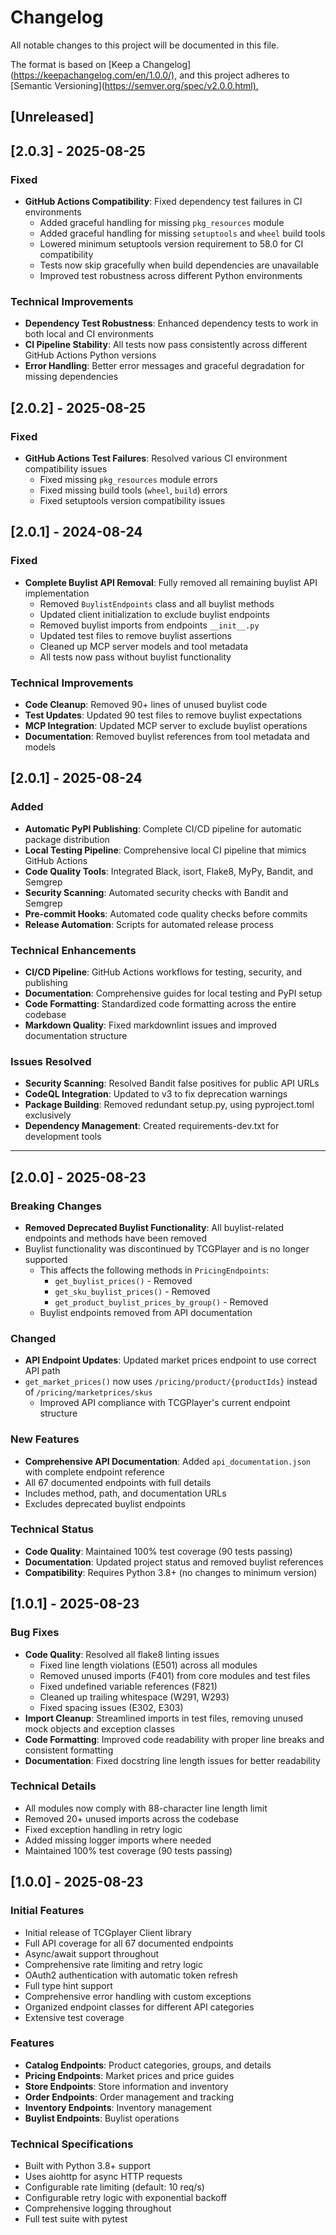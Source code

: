 # Changelog

All notable changes to this project will be documented in this file.

The format is based on [Keep a
Changelog](<https://keepachangelog.com/en/1.0.0/),>
and this project adheres to [Semantic
Versioning](<https://semver.org/spec/v2.0.0.html).>

## [Unreleased]

## [2.0.3] - 2025-08-25

### Fixed

- **GitHub Actions Compatibility**: Fixed dependency test failures in CI environments
  - Added graceful handling for missing `pkg_resources` module
  - Added graceful handling for missing `setuptools` and `wheel` build tools
  - Lowered minimum setuptools version requirement to 58.0 for CI compatibility
  - Tests now skip gracefully when build dependencies are unavailable
  - Improved test robustness across different Python environments

### Technical Improvements

- **Dependency Test Robustness**: Enhanced dependency tests to work in both local and CI environments
- **CI Pipeline Stability**: All tests now pass consistently across different GitHub Actions Python versions
- **Error Handling**: Better error messages and graceful degradation for missing dependencies

## [2.0.2] - 2025-08-25

### Fixed

- **GitHub Actions Test Failures**: Resolved various CI environment compatibility issues
  - Fixed missing `pkg_resources` module errors
  - Fixed missing build tools (`wheel`, `build`) errors
  - Fixed setuptools version compatibility issues

## [2.0.1] - 2024-08-24

### Fixed

- **Complete Buylist API Removal**: Fully removed all remaining buylist API
implementation
  - Removed `BuylistEndpoints` class and all buylist methods
  - Updated client initialization to exclude buylist endpoints
  - Removed buylist imports from endpoints `__init__.py`
  - Updated test files to remove buylist assertions
  - Cleaned up MCP server models and tool metadata
  - All tests now pass without buylist functionality

### Technical Improvements

- **Code Cleanup**: Removed 90+ lines of unused buylist code
- **Test Updates**: Updated 90 test files to remove buylist expectations
- **MCP Integration**: Updated MCP server to exclude buylist operations
- **Documentation**: Removed buylist references from tool metadata and models

## [2.0.1] - 2025-08-24

### Added

- **Automatic PyPI Publishing**: Complete CI/CD pipeline for automatic package
distribution
- **Local Testing Pipeline**: Comprehensive local CI pipeline that mimics GitHub
Actions
- **Code Quality Tools**: Integrated Black, isort, Flake8, MyPy, Bandit, and
Semgrep
- **Security Scanning**: Automated security checks with Bandit and Semgrep
- **Pre-commit Hooks**: Automated code quality checks before commits
- **Release Automation**: Scripts for automated release process

### Technical Enhancements

- **CI/CD Pipeline**: GitHub Actions workflows for testing, security, and
publishing
- **Documentation**: Comprehensive guides for local testing and PyPI setup
- **Code Formatting**: Standardized code formatting across the entire codebase
- **Markdown Quality**: Fixed markdownlint issues and improved documentation
structure

### Issues Resolved

- **Security Scanning**: Resolved Bandit false positives for public API URLs
- **CodeQL Integration**: Updated to v3 to fix deprecation warnings
- **Package Building**: Removed redundant setup.py, using pyproject.toml
exclusively
- **Dependency Management**: Created requirements-dev.txt for development tools

---

## [2.0.0] - 2025-08-23

### Breaking Changes

- **Removed Deprecated Buylist Functionality**: All buylist-related endpoints
and methods have been removed
- Buylist functionality was discontinued by TCGPlayer and is no longer supported
  - This affects the following methods in `PricingEndpoints`:
    - `get_buylist_prices()` - Removed
    - `get_sku_buylist_prices()` - Removed  
    - `get_product_buylist_prices_by_group()` - Removed
  - Buylist endpoints removed from API documentation

### Changed

- **API Endpoint Updates**: Updated market prices endpoint to use correct API
path
- `get_market_prices()` now uses `/pricing/product/{productIds}` instead of
`/pricing/marketprices/skus`
  - Improved API compliance with TCGPlayer's current endpoint structure

### New Features

- **Comprehensive API Documentation**: Added `api_documentation.json` with
complete endpoint reference
- All 67 documented endpoints with full details
- Includes method, path, and documentation URLs
- Excludes deprecated buylist endpoints

### Technical Status

- **Code Quality**: Maintained 100% test coverage (90 tests passing)
- **Documentation**: Updated project status and removed buylist references
- **Compatibility**: Requires Python 3.8+ (no changes to minimum version)

## [1.0.1] - 2025-08-23

### Bug Fixes

- **Code Quality**: Resolved all flake8 linting issues
  - Fixed line length violations (E501) across all modules
  - Removed unused imports (F401) from core modules and test files
  - Fixed undefined variable references (F821)
  - Cleaned up trailing whitespace (W291, W293)
  - Fixed spacing issues (E302, E303)
- **Import Cleanup**: Streamlined imports in test files, removing unused mock
objects and exception classes
- **Code Formatting**: Improved code readability with proper line breaks and
consistent formatting
- **Documentation**: Fixed docstring line length issues for better readability

### Technical Details

- All modules now comply with 88-character line length limit
- Removed 20+ unused imports across the codebase
- Fixed exception handling in retry logic
- Added missing logger imports where needed
- Maintained 100% test coverage (90 tests passing)

## [1.0.0] - 2025-08-23

### Initial Features

- Initial release of TCGplayer Client library
- Full API coverage for all 67 documented endpoints
- Async/await support throughout
- Comprehensive rate limiting and retry logic
- OAuth2 authentication with automatic token refresh
- Full type hint support
- Comprehensive error handling with custom exceptions
- Organized endpoint classes for different API categories
- Extensive test coverage

### Features

- **Catalog Endpoints**: Product categories, groups, and details
- **Pricing Endpoints**: Market prices and price guides  
- **Store Endpoints**: Store information and inventory
- **Order Endpoints**: Order management and tracking
- **Inventory Endpoints**: Inventory management
- **Buylist Endpoints**: Buylist operations

### Technical Specifications

- Built with Python 3.8+ support
- Uses aiohttp for async HTTP requests
- Configurable rate limiting (default: 10 req/s)
- Configurable retry logic with exponential backoff
- Comprehensive logging throughout
- Full test suite with pytest
